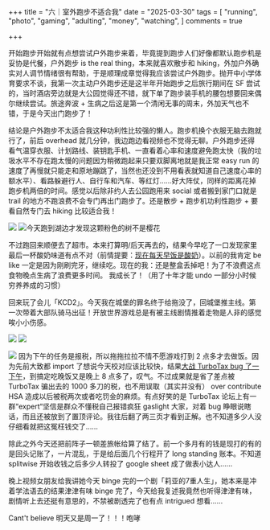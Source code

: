 +++
title = "六｜室外跑步不适合我"
date = "2025-03-30"
tags = [
    "running",
    "photo",
    "gaming",
    "adulting",
    "money",
    "watching",
]
comments = true

+++

开始跑步开始就有点想尝试户外跑步来着，毕竟提到跑步人们好像都默认跑步机是妥协是代餐，户外跑步 is the real thing，本来就喜欢散步和 hiking，外加户外确实对人调节情绪很有帮助，于是顺理成章觉得我应该尝试户外跑步。抛开中小学体育要求不谈，我第一次主动户外跑步还是这半年开始跑步之后旅行期间在 SF 尝试的，当时酒店旁边就是大公园觉得还不错，就下单了跑步装手机的腰包想要回来偶尔继续尝试。旅途奔波 + 生病之后这是第一个清闲无事的周末，外加天气也不错，于是今天出门跑步了！

结论是户外跑步不太适合我这种功利性比较强的懒人。跑步机换个衣服无脑去跑就行了，前后 overhead 就几分钟，我边跑边看视频也不觉得无聊。户外跑步还得看气温穿衣服、计划路线、装钥匙手机、一直看着心率和速度避免跑太快（我的垃圾水平不存在跑太慢的问题因为稍微跑起来只要双脚离地就是我正常 easy run 的速度了再慢就只能走和原地蹦跳了，当然也还没到不用看表就知道自己速度心率的额水平）、看路躲避行人、自行车和汽车、等红灯……好大阵仗，同样的距离花掉跑步机两倍的时间。感觉以后除非约人去公园跑用来 social 或者搬到家门口就是 trail 的地方不跑浪费不会专门再出门跑步了。还是散步 + 跑步机功利性跑步 + 要看自然专门去 hiking 比较适合我！ 

![](https://media.douchi.space/douchi/media_attachments/files/114/252/823/529/442/795/original/97e992ae5f7c2818.png)
![今天跑到湖边才发现这颗粉色的树不是樱花](https://media.douchi.space/douchi/media_attachments/files/114/252/826/594/198/344/original/86d31b552a6ef3a1.png)

不过跑回来顺便去了超市。本来打算明/后天再去的，结果今早吃了一口发现家里最后一杯酸奶味道有点不对（前情提要：[现在每天早饭是酸奶](https://blog.douchi.space/food-composition/?utm_source=daily)）。以前的我肯定 be like 一定是因为刚刷完牙，继续吃。现在的我：还是整盒丢掉吧！为了不浪费这点食物晚点生病了浪费更多时间。
我成长了！（用了十年才能 undo 一部分小时候穷养养成的习惯）

回来玩了会儿「KCD2」。今天我在城堡的罪名终于给拖没了，回城堡推主线。第一次带着大部队骑马出征！开放世界游戏总是有被主线剧情推着走物是人非的感觉唉小小伤感。

![](https://media.douchi.space/douchi/media_attachments/files/114/253/485/950/975/597/original/b4fe5bd2a3aae51d.jpeg)
![](https://media.douchi.space/douchi/media_attachments/files/114/253/487/804/724/917/original/d28fefe34cc9d1ae.jpeg)

![](https://media.douchi.space/douchi/media_attachments/files/114/253/868/661/931/369/original/3fbaceaaa5f5a9c6.png)
因为下午的任务是报税，所以拖拖拉拉不情不愿游戏打到 2 点多才去做饭。因为先前大致都 import 了想说今天校对应该比较快，结果[大战 TurboTax bug 了一下午](https://douchi.space/@mtfront/114254931149012507)，到搞定吃晚饭又是晚上 8 点多了，叹气。不过成果就是省了差点被 TurboTax 骗出去的 1000 多刀的税，也不用误取（其实并没有） over contribute HSA 造成以后被税两次或者吃罚金的麻烦。有点好笑的是 TurboTax 论坛上有一群“expert“坚信是群众不懂税自己报错疯狂 gaslight 大家，对着 bug 睁眼说瞎话，而且还被放到了置顶评论。我往后翻了两三页才看到正解。也不知道多少人没仔细看就把这冤枉钱交了…… 

除此之外今天还把前阵子一顿差旅帐给算了结了。前一个多月有的钱是现打的有的是回头记账了，一片混乱，于是给后面几个行程开了 long standing 账本。不知道 splitwise 开始收钱之后多少人转投了 google sheet 成了做表小达人……

晚上视频女朋友给我讲她今天 binge 完的一个剧「莉亚的7重人生」，她本来是冲着学法语去的结果津津有味 binge 完了，今天给我复述我竟然也听得津津有味，剧情听上去还挺有意思的，不禁被剧透完了也有点 intrigued 想看…… 

Cant't believe 明天又是周一了！！！咆哮